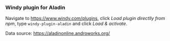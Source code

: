 ### Windy plugin for Aladin

Navigate to https://www.windy.com/plugins, click _Load plugin directlly from npm_, type `windy-plugin-aladin` and click _Load & activate_.

Data source: https://aladinonline.androworks.org/
